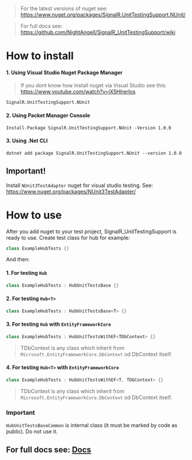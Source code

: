 > For the latest versions of nuget see: https://www.nuget.org/packages/SignalR.UnitTestingSupport.NUnit/

> For full docs see: https://github.com/NightAngell/SignalR_UnitTestingSupport/wiki
# How to install
#### 1. Using Visual Studio Nuget Package Manager
> If you dont know how install nuget via Visual Studio see this: https://www.youtube.com/watch?v=jX5HlrerIos
```
SignalR.UnitTestingSupport.NUnit
```
#### 2. Using Packet Manager Console
```
Install-Package SignalR.UnitTestingSupport.NUnit -Version 1.0.0
```
#### 3. Using .Net CLI
```
dotnet add package SignalR.UnitTestingSupport.NUnit --version 1.0.0
```
## Important!
Install ```NUnit3TestAdapter``` nuget for visual studio testing. See: https://www.nuget.org/packages/NUnit3TestAdapter/

# How to use
After you add nuget to your test project, SignalR_UnitTestingSupport is ready to use.
Create test class for hub for example:
```csharp
class ExampleHubTests {}
```
And then:
#### 1. For testing ```Hub```
```csharp
class ExampleHubTests : HubUnitTestsBase {}
```
#### 2. For testing ```Hub<T>```
```csharp
class ExampleHubTests : HubUnitTestsBase<T> {}
```
#### 3. For testing ```Hub``` with ```EntityFrameworkCore```
```csharp
class ExampleHubTests : HubUnitTestsWithEF<TDbContext> {}
```
> TDbContext is any class which inherit from ```Microsoft.EntityFrameworkCore.DbContext``` od DbContext itself.
#### 4. For testing ```Hub<T>``` with ```EntityFrameworkCore```
```csharp
class ExampleHubTests : HubUnitTestsWithEF<T, TDbContext> {}
```
> TDbContext is any class which inherit from ```Microsoft.EntityFrameworkCore.DbContext``` od DbContext itself.

### Important
```HubUnitTestsBaseCommon``` is internal class (it must be marked by code as public). Do not use it.

## For full docs see: [Docs](https://github.com/NightAngell/SignalR_UnitTestingSupport/wiki)
